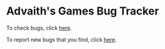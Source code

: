 # Advaith's Games Bug Tracker

To check bugs, click [here](https://github.com/orgs/advaithsgames/projects/1).

To report new bugs that you find, click [here](https://github.com/advaithsgames/submitbugs/issues/new).
